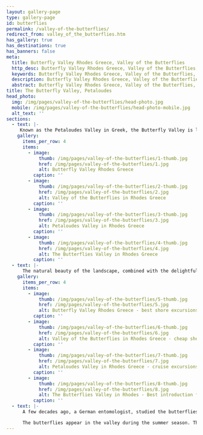 ```yaml
---
layout: gallery-page
type: gallery-page
id: butterflies
permalink: /valley-of-the-butterflies/
redirect_from: valley_of_the_butterflies.htm
has_gallery: true
has_destinations: true
has_banners: false
meta:
  title: Butterfly Valley Rhodes Greece, Valley of the Butterflies
  http_desc: Butterfly Valley Rhodes Greece, Valley of the Butterflies, Rhodes Butterfly Excursion, Petaloudes
  keywords: Butterfly Valley Rhodes Greece, Valley of the Butterflies, Rhodes Butterfly Excursion, Petaloudes
  description: Butterfly Valley Rhodes Greece, Valley of the Butterflies, Rhodes Butterfly Excursion, Petaloudes
  abstract: Butterfly Valley Rhodes Greece, Valley of the Butterflies, Rhodes Butterfly Excursion, Petaloudes
title: The Butterfly Valley, Petaloudes
head_photo:
  img: /img/pages/valley-of-the-butterflies/head-photo.jpg
  mobile: /img/pages/valley-of-the-butterflies/head-photo-mobile.jpg
  alt_text: ''
sections:
  - text: |-
     Known as the Petaloudes Valley in Greek, the Butterfly Valley is located on the western side of Rhodes. What makes it special is that it is home to a diverse range of species of Jersey Tiger moths. Every year, colorful moths and butterflies cover the land from mid-June to mid-September. They are attracted to the region due to highly humid weather conditions. The Oriental Sweetgum trees in the valley give off a faint, distinctive scent that attracts moths and butterflies, creating an exceptional biotope.
    gallery:
      items_per_row: 4
      items:
        - image:
            thumb: /img/pages/valley-of-the-butterflies/1-thumb.jpg
            href: /img/pages/valley-of-the-butterflies/1.jpg
            alt: Butterfly Valley Rhodes Greece
          caption: ''
        - image:
            thumb: /img/pages/valley-of-the-butterflies/2-thumb.jpg
            href: /img/pages/valley-of-the-butterflies/2.jpg
            alt: Valley of the Butterflies in Rhodes Greece
          caption: ''
        - image:
            thumb: /img/pages/valley-of-the-butterflies/3-thumb.jpg
            href: /img/pages/valley-of-the-butterflies/3.jpg
            alt: Petaloudes Valley in Rhodes Greece
          caption: ''
        - image:
            thumb: /img/pages/valley-of-the-butterflies/4-thumb.jpg
            href: /img/pages/valley-of-the-butterflies/4.jpg
            alt: The Butterflies Valley in Rhodes Greece
          caption: ''
  - text: |-
      The natural beauty of the landscape, combined with the delightful presence of thousands of butterflies, brings in hordes of local and foreign tourists to the valley every summer. Unfortunately, the population of butterflies is depleting progressively since they don’t have a stomach and can’t feed to gain energy. When disturbed due to human activities, they fly more frequently, which causes excessive energy loss. This is one of the leading reasons behind the decreasing population of butterflies in the region.
    gallery:
      items_per_row: 4
      items:
        - image:
            thumb: /img/pages/valley-of-the-butterflies/5-thumb.jpg
            href: /img/pages/valley-of-the-butterflies/5.jpg
            alt: Butterfly Valley Rhodes Greece - best shore excursions in Greek islands
          caption: ''
        - image:
            thumb: /img/pages/valley-of-the-butterflies/6-thumb.jpg
            href: /img/pages/valley-of-the-butterflies/6.jpg
            alt: Valley of the Butterflies in Rhodes Greece - cheap shore excursions in Rhodes Greece
          caption: ''
        - image:
            thumb: /img/pages/valley-of-the-butterflies/7-thumb.jpg
            href: /img/pages/valley-of-the-butterflies/7.jpg
            alt: Petaloudes Valley in Rhodes Greece - cruise excursions in Mediterranean Sea
          caption: ''
        - image:
            thumb: /img/pages/valley-of-the-butterflies/8-thumb.jpg
            href: /img/pages/valley-of-the-butterflies/8.jpg
            alt: The Butterflies Valley in Rhodes - Best introduction for first time visitors 
          caption: ''
  - text: |-
      A few decades ago, a German entomologist, studied the butterflies that emerge in the Butterfly Valley during June and September. This particular species of butterflies is called Callimorpha Qudripunctaria Himalaiensis. The remarkable name befits the species since it was first discovered in the great mountains of Himalayas. These butterflies are abundantly found in Australia, Brazil, Peru, California, and many other places where the native plants include the Liquidambar Orientalis trees.

      The butterflies appear in the valley during the summer season. They mate, lay eggs on the island, and fly off in September once the temperature starts to change. The eggs produce larva in April. By the next month, the larvae transform into chrysalises. The transformation finally completes in early June as chrysalises transform into adult butterflies. As the temperature starts to rise, these beautiful butterflies leave their locale and travel through the night to reach the valley. The moderately cool temperature of the valley and its surrounding areas, coupled with the sweet scent of raisins, is the reason behind this mass migration.               
---
```

